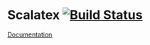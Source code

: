 # Scalatex [![Build Status](https://travis-ci.org/lihaoyi/Scalatex.svg?branch=master)](https://travis-ci.org/lihaoyi/Scalatex)
[Documentation](http://lihaoyi.github.io/Scalatex)

